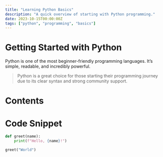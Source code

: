 ```yaml
---
title: "Learning Python Basics"
description: "A quick overview of starting with Python programming."
date: 2023-10-15T00:00:00Z
tags: ["python", "programming", "basics"]
---
```


# Getting Started with Python

Python is one of the most beginner-friendly programming languages. It’s simple, readable, and incredibly powerful.

> Python is a great choice for those starting their programming journey due to its clear syntax and strong community support.

# Contents

# Code Snippet

```py
def greet(name):
    print(f"Hello, {name}!")

greet("World")
```
